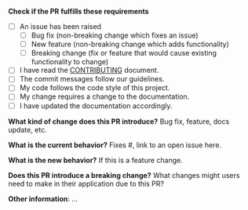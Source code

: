 **Check if the PR fulfills these requirements**
- [ ] An issue has been raised
    - [ ] Bug fix (non-breaking change which fixes an issue)
    - [ ] New feature (non-breaking change which adds functionality)
    - [ ] Breaking change (fix or feature that would cause existing functionality to change)
- [ ] I have read the [CONTRIBUTING](../../CONTRIBUTING.md) document.
- [ ] The commit messages follow our guidelines.
- [ ] My code follows the code style of this project.
- [ ] My change requires a change to the documentation.
- [ ] I have updated the documentation accordingly.

**What kind of change does this PR introduce?**
Bug fix, feature, docs update, etc.

**What is the current behavior?**
Fixes #, link to an open issue here.

**What is the new behavior?**
If this is a feature change.

**Does this PR introduce a breaking change?**
What changes might users need to make in their application due to this PR?

**Other information**:
...
